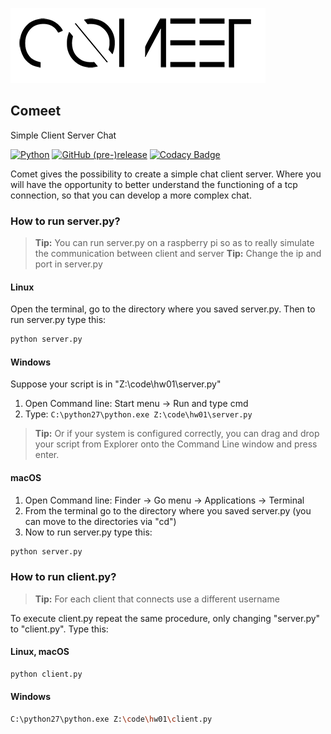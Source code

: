 ![Comeet](./docs/comeet_logo.png)

## Comeet
Simple Client Server Chat

[![Python](https://img.shields.io/badge/Python-2.7-000.svg?style=flat-square)](https://www.python.org)
[![GitHub (pre-)release](https://img.shields.io/github/v/release/fctaddia/comeet.svg?color=000&include_prereleases&label=Release&style=flat-square)](./../../releases)
[![Codacy Badge](https://app.codacy.com/project/badge/Grade/24a24913f2d945c7903495704027680a)](https://www.codacy.com/manual/fctaddia/Comeet?utm_source=github.com&amp;utm_medium=referral&amp;utm_content=fctaddia/Comeet&amp;utm_campaign=Badge_Grade)

Comet gives the possibility to create a simple chat client server. Where you will have the opportunity to better understand the functioning of a tcp connection, so that you can develop a more complex chat.

### How to run server.py?

> **Tip:** You can run server.py on a raspberry pi so as to really simulate the communication between client and server
> **Tip:** Change the ip and port in server.py
#### Linux
Open the terminal, go to the directory where you saved server.py. Then to run server.py type this:

```Bash
python server.py
```
#### Windows
Suppose your script is in "Z:\code\hw01\server.py"

1) Open Command line:  Start menu -> Run  and type cmd
2) Type:  ```C:\python27\python.exe Z:\code\hw01\server.py```
> **Tip:** Or if your system is configured correctly, you can drag and drop your script from Explorer onto the Command Line window and press enter.
#### macOS

1) Open Command line:   Finder -> Go menu -> Applications -> Terminal
2) From the terminal go to the directory where you saved server.py (you can move to the directories via "cd")
3) Now to run server.py type this:
```Bash
python server.py
```

### How to run client.py?

> **Tip:** For each client that connects use a different username

To execute client.py repeat the same procedure, only changing "server.py" to "client.py".
Type this:
#### Linux, macOS
```Bash
python client.py
```
#### Windows
```Bash
C:\python27\python.exe Z:\code\hw01\client.py
```







